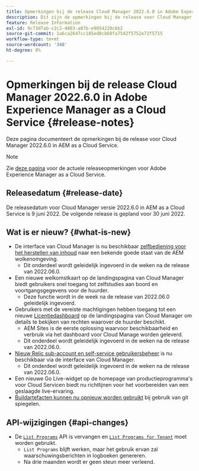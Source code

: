 ```yaml
---
title: Opmerkingen bij de release Cloud Manager 2022.6.0 in Adobe Experience Manager as a Cloud Service
description: Dit zijn de opmerkingen bij de release voor Cloud Manager 2022.6.0 in AEM as a Cloud Service.
feature: Release Information
exl-id: 9c73d7ab-c2c2-4803-a07b-e9054220c6b2
source-git-commit: 1a6ca2647cc185ed0cb60fa75d2f5752e72f5715
workflow-type: tm+mt
source-wordcount: '348'
ht-degree: 0%

---
```



# Opmerkingen bij de release Cloud Manager 2022.6.0 in Adobe Experience Manager as a Cloud Service {#release-notes}

Deze pagina documenteert de opmerkingen bij de release voor Cloud Manager 2022.6.0 in AEM as a Cloud Service.

>[!NOTE]
>
>Zie [deze pagina](/help/release-notes/release-notes-cloud/release-notes-current.md) voor de actuele releaseopmerkingen voor Adobe Experience Manager as a Cloud Service.

## Releasedatum {#release-date}

De releasedatum voor Cloud Manager versie 2022.6.0 in AEM as a Cloud Service is 9 juni 2022. De volgende release is gepland voor 30 juni 2022.

## Wat is er nieuw? {#what-is-new}

* De interface van Cloud Manager is nu beschikbaar [zelfbediening voor het herstellen van inhoud](/help/operations/backup.md) naar een bekende goede staat van de AEM wolkenomgeving.
   * Dit onderdeel wordt geleidelijk ingevoerd in de weken na de release van 2022.06.0.
* Een nieuwe welkomstkaart op de landingspagina van Cloud Manager biedt gebruikers snel toegang tot zelfstudies aan boord en voortgangsgegevens voor de huurder.
   * Deze functie wordt in de week na de release van 2022.06.0 geleidelijk ingevoerd.
* Gebruikers met de vereiste machtigingen hebben toegang tot een nieuwe [Licentiedashboard](/help/implementing/cloud-manager/license-dashboard.md) op de landingspagina van Cloud Manager om details te bekijken van rechten waarover de huurder beschikt.
   * AEM Sites is de eerste oplossing waarvoor beschikbaarheid en verbruik via het dashboard voor Cloud Manage worden geleverd.
   * Dit onderdeel wordt geleidelijk ingevoerd in de weken na de release van 2022.06.0.
* [Nieuw Relic sub-account en self-service gebruikersbeheer](/help/implementing/cloud-manager/user-access-new-relic.md) is nu beschikbaar via de interface van Cloud Manager.
   * Dit onderdeel wordt geleidelijk ingevoerd in de weken na de release van 2022.06.0.
* Een nieuwe Go Live-widget op de homepage van productieprogramma&#39;s voor Cloud Servicen biedt nu richtlijnen voor het voorbereiden van een geslaagde live-ervaring.
* [Buildartefacten kunnen nu opnieuw worden gebruikt](/help/implementing/cloud-manager/getting-access-to-aem-in-cloud/setting-up-project.md#build-artifact-reuse) bij gebruik van git spiegelen.

## API-wijzigingen {#api-changes}

* De [`List Programs`](https://developer.adobe.com/experience-cloud/cloud-manager/reference/api/#operation/getPrograms) API is vervangen en [`List Programs for Tenant`](https://developer.adobe.com/experience-cloud/cloud-manager/reference/api/#operation/getProgramsForTenant) moet worden gebruikt.
   * `List Programs` blijft werken, maar het gebruik ervan zal waarschuwingsberichten in logboeken genereren.
   * Na drie maanden wordt er geen steun meer verleend.

